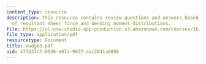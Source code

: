 ```yaml
---
content_type: resource
description: This resource contains review questions and answers based on understanding
  of resultant sheer force and bending moment distributions.
file: https://ol-ocw-studio-app-production.s3.amazonaws.com/courses/16-01-unified-engineering-i-ii-iii-iv-fall-2005-spring-2006/477d37c70936e07a9037aac3041a0898_mudgm3.pdf
file_type: application/pdf
resourcetype: Document
title: mudgm3.pdf
uid: 477d37c7-0936-e07a-9037-aac3041a0898
---
```

